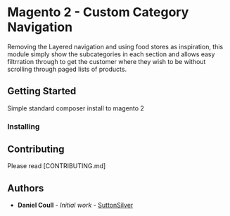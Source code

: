 # Magento 2 - Custom Category Navigation

Removing the Layered navigation and using food stores as inspiration,
this module simply show the subcategories in each section and allows easy filtrration 
through to get the customer where they wish to be without scrolling 
through paged lists of products. 

## Getting Started

Simple standard composer install to magento 2


### Installing




## Contributing

Please read [CONTRIBUTING.md]


## Authors

* **Daniel Coull** - *Initial work* - [SuttonSilver](https://www.suttonsilver.co.uk)


